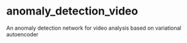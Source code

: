 # anomaly_detection_video
An anomaly detection network for video analysis based on variational autoencoder
